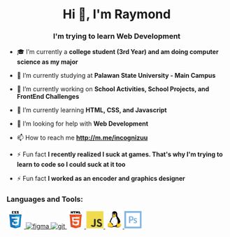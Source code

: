 <h1 align="center">Hi 👋, I'm Raymond</h1>
<h3 align="center">I'm trying to learn Web Development</h3>

- 🎓 I’m currently a **college student (3rd Year) and am doing computer science as my major**

- 🏫 I’m currently studying at **Palawan State University - Main Campus**

- 🔭 I’m currently working on **School Activities, School Projects, and FrontEnd Challenges**

- 🌱 I’m currently learning **HTML, CSS, and Javascript**

- 🤝 I’m looking for help with **Web Development**

- 📫 How to reach me **http://m.me/incognizuu**

- ⚡ Fun fact **I recently realized I suck at games. That's why I'm trying to learn to code so I could suck at it too**

- ⚡ Fun fact **I worked as an encoder and graphics designer**


<h3 align="left">Languages and Tools:</h3>
<p align="left"> <a href="https://www.w3schools.com/css/" target="_blank"> <img src="https://raw.githubusercontent.com/devicons/devicon/master/icons/css3/css3-original-wordmark.svg" alt="css3" width="40" height="40"/> </a> <a href="https://www.figma.com/" target="_blank"> <img src="https://www.vectorlogo.zone/logos/figma/figma-icon.svg" alt="figma" width="40" height="40"/> </a> <a href="https://git-scm.com/" target="_blank"> <img src="https://www.vectorlogo.zone/logos/git-scm/git-scm-icon.svg" alt="git" width="40" height="40"/> </a> <a href="https://www.w3.org/html/" target="_blank"> <img src="https://raw.githubusercontent.com/devicons/devicon/master/icons/html5/html5-original-wordmark.svg" alt="html5" width="40" height="40"/> </a> <a href="https://developer.mozilla.org/en-US/docs/Web/JavaScript" target="_blank"> <img src="https://raw.githubusercontent.com/devicons/devicon/master/icons/javascript/javascript-original.svg" alt="javascript" width="40" height="40"/> </a> <a href="https://www.linux.org/" target="_blank"> <img src="https://raw.githubusercontent.com/devicons/devicon/master/icons/linux/linux-original.svg" alt="linux" width="40" height="40"/> </a> <a href="https://www.photoshop.com/en" target="_blank"> <img src="https://raw.githubusercontent.com/devicons/devicon/master/icons/photoshop/photoshop-line.svg" alt="photoshop" width="40" height="40"/> </a> </p>
